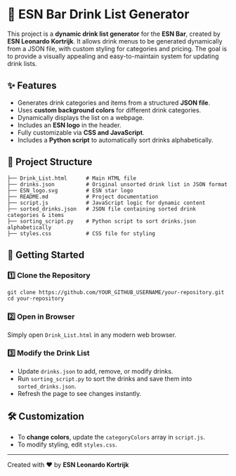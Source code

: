 # 🍹 ESN Bar Drink List Generator

This project is a **dynamic drink list generator** for the **ESN Bar**, created by **ESN Leonardo Kortrijk**. It allows drink menus to be generated dynamically from a JSON file, with custom styling for categories and pricing. The goal is to provide a visually appealing and easy-to-maintain system for updating drink lists.

## ✨ Features
- Generates drink categories and items from a structured **JSON file**.
- Uses **custom background colors** for different drink categories.
- Dynamically displays the list on a webpage.
- Includes an **ESN logo** in the header.
- Fully customizable via **CSS and JavaScript**.
- Includes a **Python script** to automatically sort drinks alphabetically.

## 💂️ Project Structure
```
├── Drink_List.html      # Main HTML file
├── drinks.json          # Original unsorted drink list in JSON format
├── ESN_logo.svg         # ESN star logo
├── README.md            # Project documentation
├── script.js            # JavaScript logic for dynamic content
├── sorted_drinks.json   # JSON file containing sorted drink categories & items
├── sorting_script.py    # Python script to sort drinks.json alphabetically
├── styles.css           # CSS file for styling
```

## 🚀 Getting Started
### 1️⃣ Clone the Repository
```
git clone https://github.com/YOUR_GITHUB_USERNAME/your-repository.git
cd your-repository
```

### 2️⃣ Open in Browser
Simply open `Drink_List.html` in any modern web browser.

### 3️⃣ Modify the Drink List
- Update `drinks.json` to add, remove, or modify drinks.
- Run `sorting_script.py` to sort the drinks and save them into `sorted_drinks.json`.
- Refresh the page to see changes instantly.

## 🛠 Customization
- To **change colors**, update the `categoryColors` array in `script.js`.
- To modify styling, edit `styles.css`.

---
Created with ❤️ by **ESN Leonardo Kortrijk**

